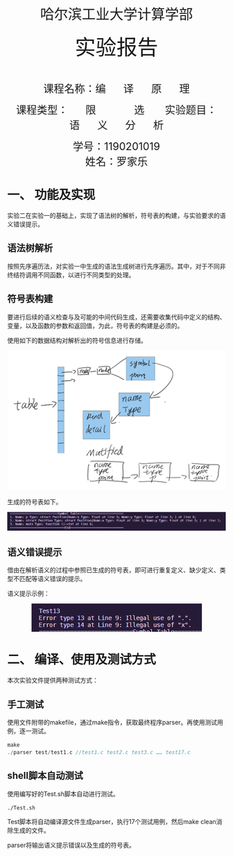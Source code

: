 &nbsp;
&nbsp;
&nbsp;
&nbsp;
<center> <font size = 6> 哈尔滨工业大学计算学部 </font></center>
&nbsp;
&nbsp;
&nbsp;
&nbsp;

<center> <font size = 12> 实验报告 </font></center>

&nbsp;
&nbsp;

<center><font size = 5> 
课程名称：编&nbsp;&nbsp;&nbsp;&nbsp;&nbsp;&nbsp;译&nbsp;&nbsp;&nbsp;&nbsp;&nbsp;&nbsp;原&nbsp;&nbsp;&nbsp;&nbsp;&nbsp;&nbsp;理

课程类型：&nbsp;&nbsp;&nbsp;&nbsp;&nbsp;&nbsp;限&nbsp;&nbsp;&nbsp;&nbsp;&nbsp;&nbsp;&nbsp;&nbsp;&nbsp;&nbsp;&nbsp;&nbsp;&nbsp;选&nbsp;&nbsp;&nbsp;&nbsp;&nbsp;&nbsp;
实验题目：语&nbsp;&nbsp;&nbsp;&nbsp;&nbsp;&nbsp;义&nbsp;&nbsp;&nbsp;&nbsp;&nbsp;&nbsp;分&nbsp;&nbsp;&nbsp;&nbsp;&nbsp;&nbsp;析
</font> </center>

<center> <font size = 5> 学号：1190201019 </font></center>
<center> <font size = 5> 姓名：罗家乐 </font></center>

<div STYLE="page-break-after: always;"></div>

# 一、 功能及实现

实验二在实验一的基础上，实现了语法树的解析，符号表的构建，与实验要求的语义错误提示。

## 语法树解析

按照先序遍历法，对实验一中生成的语法生成树进行先序遍历。其中，对于不同非终结符调用不同函数，以进行不同类型的处理。

## 符号表构建

要进行后续的语义检查与及可能的中间代码生成，还需要收集代码中定义的结构、变量，以及函数的参数和返回值，为此，符号表的构建是必须的。

使用如下的数据结构对解析出的符号信息进行存储。
<p align="center"><img alt="" src="符号表结构.png"></p>

生成的符号表如下。
<p align="center"><img alt="" src="符号表.png"></p>

## 语义错误提示

借由在解析语义的过程中参照已生成的符号表，即可进行重复定义、缺少定义、类型不匹配等语义错误的提示。

语义提示示例：
<p align="center"><img alt="" src="语义错误提示.png"></p>

# 二、 编译、使用及测试方式

本次实验文件提供两种测试方式：

## 手工测试

使用文件附带的makefile，通过make指令，获取最终程序parser。再使用测试用例，逐一测试。

```c
make
./parser test/test1.c //test1.c test2.c test3.c …… test17.c
```

## shell脚本自动测试

使用编写好的Test.sh脚本自动进行测试。

```shell
./Test.sh
```

Test脚本将自动编译源文件生成parser，执行17个测试用例，然后make clean消除生成的文件。

parser将输出语义提示错误以及生成的符号表。